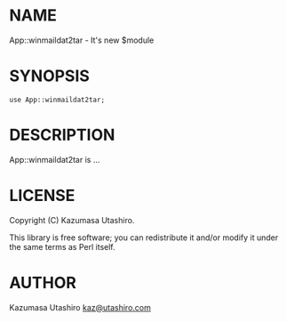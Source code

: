 # NAME

App::winmaildat2tar - It's new $module

# SYNOPSIS

    use App::winmaildat2tar;

# DESCRIPTION

App::winmaildat2tar is ...

# LICENSE

Copyright (C) Kazumasa Utashiro.

This library is free software; you can redistribute it and/or modify
it under the same terms as Perl itself.

# AUTHOR

Kazumasa Utashiro <kaz@utashiro.com>
